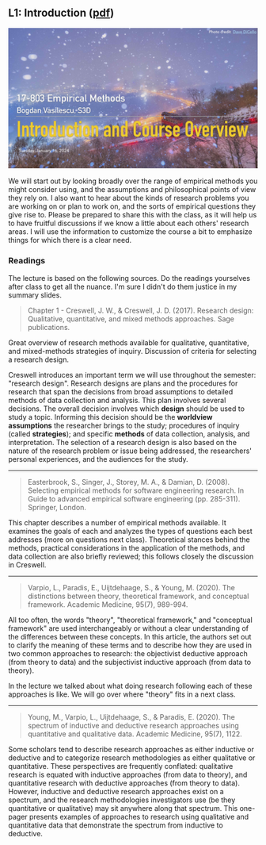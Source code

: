 ## L1: Introduction ([pdf](../slides/01-intro.pdf))

[![Lecture1-Intro](../assets/images/01-intro.jpg)](../slides/01-intro.pdf)

We will start out by looking broadly over the range of empirical methods you might consider using, and the assumptions and philosophical points of view they rely on. I also want to hear about the kinds of research problems you are working on or plan to work on, and the sorts of empirical questions they give rise to. Please be prepared to share this with the class, as it will help us to have fruitful discussions if we know a little about each others' research areas. I will use the information to customize the course a bit to emphasize things for which there is a clear need.


### Readings

The lecture is based on the following sources. Do the readings yourselves after class to get all the nuance. I'm sure I didn't do them justice in my summary slides. 

> Chapter 1 - Creswell, J. W., & Creswell, J. D. (2017). Research design: Qualitative, quantitative, and mixed methods approaches. Sage publications.

Great overview of research methods available for qualitative, quantitative, and mixed-methods strategies of inquiry. Discussion of criteria for selecting a research design.

Creswell introduces an important term we will use throughout the semester: "research design". Research designs are plans and the procedures for research that span the decisions from broad assumptions to detailed methods of data collection and analysis. This plan involves several decisions. The overall decision involves which **design** should be used to study a topic. Informing this decision should be the **worldview assumptions** the researcher brings to the study; procedures of inquiry (called **strategies**); and specific **methods** of data collection, analysis, and interpretation. The selection of a research design is also based on the nature of the research problem or issue being addressed, the researchers' personal experiences, and the audiences for the study.

---
> Easterbrook, S., Singer, J., Storey, M. A., & Damian, D. (2008). Selecting empirical methods for software engineering research. In Guide to advanced empirical software engineering (pp. 285-311). Springer, London.

This chapter describes a number of empirical methods available. It examines the goals of each and analyzes the types of questions each best addresses (more on questions next class). Theoretical stances behind the methods, practical considerations in the application of the methods, and data collection are also briefly reviewed; this follows closely the discussion in Creswell. 

---
> Varpio, L., Paradis, E., Uijtdehaage, S., & Young, M. (2020). The distinctions between theory, theoretical framework, and conceptual framework. Academic Medicine, 95(7), 989-994.

All too often, the words "theory", "theoretical framework," and "conceptual framework" are used interchangeably or without a clear understanding of the differences between these concepts. In this article, the authors set out to clarify the meaning of these terms and to describe how they are used in two common approaches to research: the objectivist deductive approach (from theory to data) and the subjectivist inductive approach (from data to theory). 

In the lecture we talked about what doing research following each of these approaches is like. We will go over where "theory" fits in a next class.

---
> Young, M., Varpio, L., Uijtdehaage, S., & Paradis, E. (2020). The spectrum of inductive and deductive research approaches using quantitative and qualitative data. Academic Medicine, 95(7), 1122.

Some scholars tend to describe research approaches as either inductive or deductive and to categorize research methodologies as either qualitative or quantitative. These perspectives are frequently conflated: qualitative research is equated with inductive approaches (from data to theory), and quantitative research with deductive approaches (from theory to data). However, inductive and deductive research approaches exist on a spectrum, and the research methodologies investigators use (be they quantitative or qualitative) may sit anywhere along that spectrum. This one-pager presents examples of approaches to research using qualitative and quantitative data that demonstrate the spectrum from inductive to deductive.

